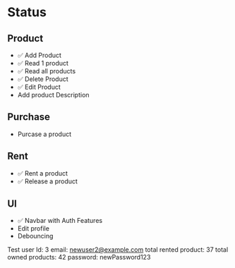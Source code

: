 # Status


## Product

* ✅ Add Product
* ✅ Read 1 product 
* ✅ Read all products
* ✅ Delete Product
* ✅ Edit Product
* Add product Description

## Purchase 

* Purcase a product

## Rent

* ✅ Rent a product
* ✅ Release a product

## UI 
* ✅ Navbar with Auth Features
* Edit profile
* Debouncing

Test user
Id: 3
email: newuser2@example.com
total rented product: 37
total owned products: 42
password: newPassword123